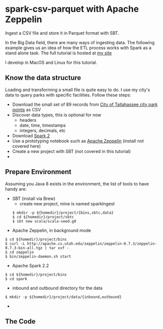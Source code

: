# spark-csv-parquet with Apache Zeppelin
Ingest a CSV file and store it in Parquet format with SBT.

In the Big Data field, there are many ways of ingesting data. The following example gives us an idea of how the ETL process works with Spark as a stand alone task. The full tutorial is hosted at [my site](http://hernandezgraham.com)

I develop in MacOS and Linux for this tutorial.

## Know the data structure

Loading and transforming a small file is quite easy to do. I use my city's data to query parks with specific facilities. Follow these steps:

* Download the small set of 89 records from [City of Tallahassee city park points](http://talgov-tlcgis.opendata.arcgis.com/datasets/3f79ef4a4cc64b30ba314ea8004b4866_5) as CSV
* Discover data types, this is optional for now
  * headers
  * date, time, timestamps
  * integers, decimals, etc
* Download [Spark 2](https://spark.apache.org/downloads.html)
* Use a prototyping notebook such as [Apache Zeppelin](https://zeppelin.apache.org/download.html) (install not covered here)
* Create a new project with SBT (not covered in this tutorial)
* 


## Prepare Environment
Assuming you Java 8 exists in the environment, the list of tools to have handy are:

* SBT (install via Brew)
  * create new project, mine is named sparkIngest 
  ```shell
  $ mkdir -p ${homedir}/project/{bins,sbtc,data}
  $ cd ${homedir}/project/sbtc
  $ sbt new scala/scala-seed.g8
  ```
* Apache Zeppelin, in background mode
```shell
$ cd ${homedir}/project/bins
$ curl -L http://apache.cs.utah.edu/zeppelin/zeppelin-0.7.3/zeppelin-0.7.3-bin-all.tgz | tar xvf -
$ cd zeppelin
$ bin/zeppelin-daemon.sh start
```
* Apache Spark 2.2
```shell
$ cd ${homedir}/project/bins
$ cd spark
```
* inbound and outbound directory for the data
```shell
$ mkdir -p ${homedir}/project/data/{inbound,outbound}
```
* 

## The Code
